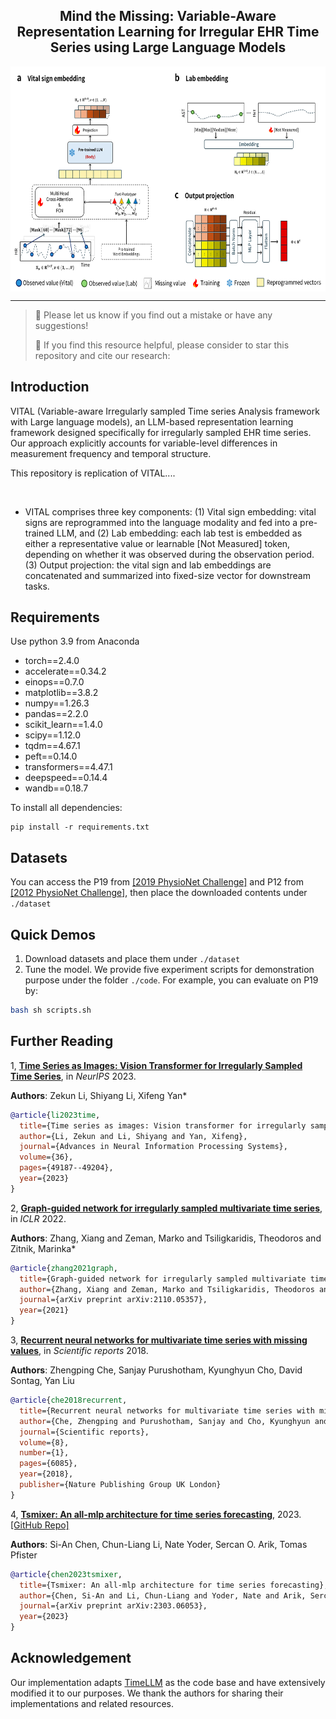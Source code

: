 <div align="center">
  <h2><b>Mind the Missing: Variable-Aware Representation Learning for Irregular EHR Time Series using Large Language Models</b></h2>
</div>

<div align="center">

</div>

<div align="center">


<!-- **[<a href="https://arxiv.org/abs/2310.01728">Paper Page</a>]**
**[<a href="https://datascience0321.tistory.com/46">Blog</a>]**

-->

</div>

<p align="center">
<img src="./figures/Figure2.png" height = "360" alt="" align=center />
</p>

---
>
> 🙋 Please let us know if you find out a mistake or have any suggestions!
> 
> 🌟 If you find this resource helpful, please consider to star this repository and cite our research:

<!-- ```
@inproceedings{jin2023time,
  title={{Time-LLM}: Time series forecasting by reprogramming large language models},
  author={Jin, Ming and Wang, Shiyu and Ma, Lintao and Chu, Zhixuan and Zhang, James Y and Shi, Xiaoming and Chen, Pin-Yu and Liang, Yuxuan and Li, Yuan-Fang and Pan, Shirui and Wen, Qingsong},
  booktitle={International Conference on Learning Representations (ICLR)},
  year={2024}
}
``` -->

<!-- ## Updates
🚩 **News** (May 2024): Time-LLM has been included in [NeuralForecast](https://github.com/Nixtla/neuralforecast). Special thanks to the contributor @[JQGoh](https://github.com/JQGoh) and @[marcopeix](https://github.com/marcopeix)!

🚩 **News** (March 2024): Time-LLM has been upgraded to serve as a general framework for repurposing a wide range of language models to time series forecasting. It now defaults to supporting Llama-7B and includes compatibility with two additional smaller PLMs (GPT-2 and BERT). Simply adjust `--llm_model` and `--llm_dim` to switch backbones. -->

## Introduction
VITAL (Variable-aware Irregularly sampled Time series Analysis framework with Large language models), an LLM-based
representation learning framework designed specifically for irregularly sampled EHR time series. Our approach explicitly accounts for variable-level differences in measurement frequency and temporal structure.

This repository is replication of VITAL....



<p align="center">
<img src="./figures/Figure3.png" height = "360" alt="" align=center />
</p>

- VITAL comprises three key components: (1) Vital sign embedding: vital signs are reprogrammed into the language modality and fed into a pre-trained LLM, and (2) Lab embedding: each lab test is embedded as either a representative value or learnable [Not Measured] token, depending on whether it was observed during the observation period. (3) Output projection: the vital sign and lab embeddings are concatenated and summarized into fixed-size vector for downstream tasks.

## Requirements
Use python 3.9 from Anaconda

- torch==2.4.0
- accelerate==0.34.2
- einops==0.7.0
- matplotlib==3.8.2
- numpy==1.26.3
- pandas==2.2.0
- scikit_learn==1.4.0
- scipy==1.12.0
- tqdm==4.67.1
- peft==0.14.0
- transformers==4.47.1
- deepspeed==0.14.4
- wandb==0.18.7


To install all dependencies:
```
pip install -r requirements.txt
```

## Datasets
You can access the P19 from [[2019 PhysioNet Challenge]](https://figshare.com/articles/dataset/P19_dataset_for_Raindrop/19514338?file=34683070) and P12 from [[2012 PhysioNet Challenge]](https://figshare.com/articles/dataset/P12_dataset_for_Raindrop/19514341), then place the downloaded contents under `./dataset`

## Quick Demos
1. Download datasets and place them under `./dataset`
2. Tune the model. We provide five experiment scripts for demonstration purpose under the folder `./code`. For example, you can evaluate on P19 by:

```bash
bash sh scripts.sh 
```

## Further Reading

1, [**Time Series as Images: Vision Transformer for Irregularly Sampled Time Series**](https://arxiv.org/abs/2303.12799), in *NeurIPS* 2023.

**Authors**: Zekun Li, Shiyang Li, Xifeng Yan*

```bibtex
@article{li2023time,
  title={Time series as images: Vision transformer for irregularly sampled time series},
  author={Li, Zekun and Li, Shiyang and Yan, Xifeng},
  journal={Advances in Neural Information Processing Systems},
  volume={36},
  pages={49187--49204},
  year={2023}
}
```

2, [**Graph-guided network for irregularly sampled multivariate time series**](https://arxiv.org/abs/2110.05357), in *ICLR* 2022.

**Authors**: Zhang, Xiang and Zeman, Marko and Tsiligkaridis, Theodoros and Zitnik, Marinka*

```bibtex
@article{zhang2021graph,
  title={Graph-guided network for irregularly sampled multivariate time series},
  author={Zhang, Xiang and Zeman, Marko and Tsiligkaridis, Theodoros and Zitnik, Marinka},
  journal={arXiv preprint arXiv:2110.05357},
  year={2021}
}
```

3, [**Recurrent neural networks for multivariate time series with missing values**](https://arxiv.org/abs/1606.01865), in *Scientific reports* 2018.

**Authors**: Zhengping Che, Sanjay Purushotham, Kyunghyun Cho, David Sontag, Yan Liu

```bibtex
@article{che2018recurrent,
  title={Recurrent neural networks for multivariate time series with missing values},
  author={Che, Zhengping and Purushotham, Sanjay and Cho, Kyunghyun and Sontag, David and Liu, Yan},
  journal={Scientific reports},
  volume={8},
  number={1},
  pages={6085},
  year={2018},
  publisher={Nature Publishing Group UK London}
}
```

4, [**Tsmixer: An all-mlp architecture for time series forecasting**](https://arxiv.org/abs/2303.06053), 2023.
[\[GitHub Repo\]](https://github.com/ditschuk/pytorch-tsmixer)

**Authors**: Si-An Chen, Chun-Liang Li, Nate Yoder, Sercan O. Arik, Tomas Pfister

```bibtex
@article{chen2023tsmixer,
  title={Tsmixer: An all-mlp architecture for time series forecasting},
  author={Chen, Si-An and Li, Chun-Liang and Yoder, Nate and Arik, Sercan O and Pfister, Tomas},
  journal={arXiv preprint arXiv:2303.06053},
  year={2023}
}
```

## Acknowledgement
Our implementation adapts [TimeLLM](https://github.com/KimMeen/Time-LLM) as the code base and have extensively modified it to our purposes. We thank the authors for sharing their implementations and related resources.
